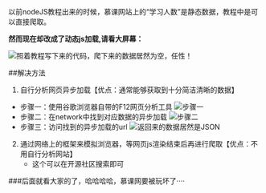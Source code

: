 以前nodeJS教程出来的时候，慕课网站上的“学习人数”是静态数据，教程中是可以直接爬取。

**然而现在却改成了动态js加载,请看大屏幕：**

![照着教程写下来的代码，爬下来的数据居然为空，任性！](http://img.blog.csdn.net/20161207221914162?watermark/2/text/aHR0cDovL2Jsb2cuY3Nkbi5uZXQvUGVuZ1NoYW9C/font/5a6L5L2T/fontsize/400/fill/I0JBQkFCMA==/dissolve/70/gravity/SouthEast)

##解决方法
1. 自行分析网页异步加载【优点：通常能够获取到十分简洁清晰的数据】

- 步骤一：使用谷歌浏览器自带的F12网页分析工具
![步骤一](http://img.blog.csdn.net/20161207222045504?watermark/2/text/aHR0cDovL2Jsb2cuY3Nkbi5uZXQvUGVuZ1NoYW9C/font/5a6L5L2T/fontsize/400/fill/I0JBQkFCMA==/dissolve/70/gravity/SouthEast)
- 步骤二：在network中找到对应数据的异步加载
![步骤二](http://img.blog.csdn.net/20161207222125458?watermark/2/text/aHR0cDovL2Jsb2cuY3Nkbi5uZXQvUGVuZ1NoYW9C/font/5a6L5L2T/fontsize/400/fill/I0JBQkFCMA==/dissolve/70/gravity/SouthEast)
- 步骤三：访问找到的异步加载的url
![返回来的数据居然是JSON](http://img.blog.csdn.net/20161207222147053?watermark/2/text/aHR0cDovL2Jsb2cuY3Nkbi5uZXQvUGVuZ1NoYW9C/font/5a6L5L2T/fontsize/400/fill/I0JBQkFCMA==/dissolve/70/gravity/SouthEast)

2. 通过网络上的框架来模拟浏览器，等网页js渲染结束后再进行爬取【优点：不用自行分析网站】
	- 这个可以在开源社区搜索即可

###后面就看大家的了，哈哈哈哈，慕课网要被玩坏了····
